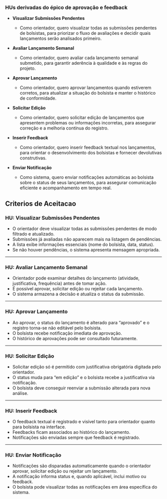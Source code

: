 
### HUs derivadas do épico de aprovação e feedback

- **Visualizar Submissões Pendentes**
    - Como orientador, quero visualizar todas as submissões pendentes de bolsistas, para priorizar o fluxo de avaliações e decidir quais lançamentos serão analisados primeiro.

- **Avaliar Lançamento Semanal**
    - Como orientador, quero avaliar cada lançamento semanal submetido, para garantir aderência à qualidade e às regras do projeto.
    
- **Aprovar Lançamento**
    - Como orientador, quero aprovar lançamentos quando estiverem corretos, para atualizar a situação do bolsista e manter o histórico de conformidade.
    
- **Solicitar Edição**
    - Como orientador, quero solicitar edição de lançamentos que apresentem problemas ou informações incorretas, para assegurar correção e a melhoria contínua do registro.
    
- **Inserir Feedback**
    - Como orientador, quero inserir feedback textual nos lançamentos, para orientar o desenvolvimento dos bolsistas e fornecer devolutivas construtivas.
    
- **Enviar Notificação**
    - Como sistema, quero enviar notificações automáticas ao bolsista sobre o status de seus lançamentos, para assegurar comunicação eficiente e acompanhamento em tempo real.


## Criterios de Aceitacao

### HU: Visualizar Submissões Pendentes

- O orientador deve visualizar todas as submissões pendentes de modo filtrado e atualizado.
- Submissões já avaliadas não aparecem mais na listagem de pendências.
- A lista exibe informações essenciais (nome do bolsista, data, status).
- Se não houver pendências, o sistema apresenta mensagem apropriada.

***

### HU: Avaliar Lançamento Semanal

- Orientador pode examinar detalhes do lançamento (atividade, justificativa, frequência) antes de tomar ação.
- É possível aprovar, solicitar edição ou rejeitar cada lançamento.
- O sistema armazena a decisão e atualiza o status da submissão.

***

### HU: Aprovar Lançamento

- Ao aprovar, o status do lançamento é alterado para “aprovado” e o registro torna-se não editável pelo bolsista.
- O bolsista recebe notificação imediata de aprovação.
- O histórico de aprovações pode ser consultado futuramente.

***

### HU: Solicitar Edição

- Solicitar edição só é permitido com justificativa obrigatória digitada pelo orientador.
- O status muda para “em edição” e o bolsista recebe a justificativa via notificação.
- O bolsista deve conseguir reenviar a submissão alterada para nova análise.

***

### HU: Inserir Feedback

- O feedback textual é registrado e visível tanto para orientador quanto para bolsista na interface.
- Feedbacks ficam associados ao histórico do lançamento.
- Notificações são enviadas sempre que feedback é registrado.

***

### HU: Enviar Notificação

- Notificações são disparadas automaticamente quando o orientador aprovar, solicitar edição ou rejeitar um lançamento.
- A notificação informa status e, quando aplicável, inclui motivo ou feedback.
- O bolsista pode visualizar todas as notificações em área específica do sistema.


